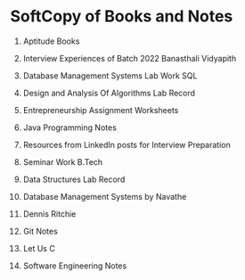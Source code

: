 # SoftCopy of Books and Notes

1. Aptitude Books 

2. Interview Experiences of Batch 2022 Banasthali Vidyapith 
3. Database Management Systems Lab Work SQL
4. Design and Analysis Of Algorithms Lab Record
5. Entrepreneurship Assignment Worksheets

3. Java Programming Notes 

4. Resources from LinkedIn posts for Interview Preparation 
5. Seminar Work B.Tech
6. Data Structures Lab Record

5. Database Management Systems by Navathe

6. Dennis Ritchie 

7. Git Notes

8. Let Us C 

9. Software Engineering Notes
